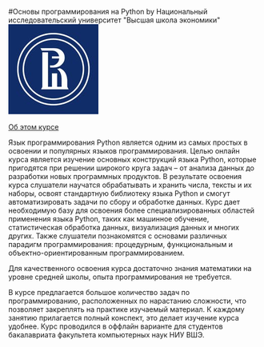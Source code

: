 #Основы программирования на Python
by Национальный исследовательский университет "Высшая школа экономики"
![logo](img\HSE_white.jpg)

[Об этом курсе](https://www.coursera.org/learn/python-osnovy-programmirovaniya/home/info)

Язык программирования Python является одним из самых простых в освоении и популярных языков программирования. Целью онлайн курса является изучение основных конструкций языка Python, которые пригодятся при решении широкого круга задач – от анализа данных до разработки новых программных продуктов.
В результате освоения курса слушатели научатся обрабатывать и хранить числа, тексты и их наборы, освоят стандартную библиотеку языка Python и смогут автоматизировать задачи по сбору и обработке данных. Курс дает необходимую базу для освоения более специализированных областей применения языка Python, таких как машинное обучение, статистическая обработка данных, визуализация данных и многих других. Также слушатели познакомятся с основами различных парадигм программирования: процедурным, функциональным и объектно-ориентированным программированием.

Для качественного освоения курса достаточно знания математики на уровне средней школы, опыта программирования не требуется.

В курсе предлагается большое количество задач по программированию, расположенных по нарастанию сложности, что позволяет закреплять на практике изучаемый материал. К каждому занятию прилагается полный конспект, это делает изучение курса удобнее. Курс проводился в оффлайн варианте для студентов бакалавриата факультета компьютерных наук НИУ ВШЭ.
